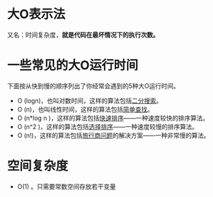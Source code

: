 # 大O表示法
又名：时间复杂度，**就是代码在最坏情况下的执行次数。**


# 一些常见的大O运行时间
下面按从快到慢的顺序列出了你经常会遇到的5种大O运行时间。

- O (logn)，也叫对数时间，这样的算法包括[二分搜索](../算法/二分搜索.md)。
- O (n)，也叫线性时间，这样的算法包括[简单查找](../算法/简单查找.md)。
- O (n*log n )，这样的算法包括[快速排序](../算法/快速排序.md)——一种速度较快的排序算法。
- O (n^2 )，这样的算法包括[选择排序](../算法/选择排序.md)——一种速度较慢的排序算法。
- O (n!)，这样的算法包括[旅行商问题](../适用场景/旅行商问题.md)的解决方案——一种非常慢的算法。

# 空间复杂度
- O(1) 。只需要常数空间存放若干变量